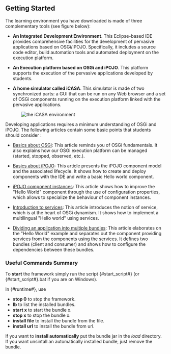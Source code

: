 <article class="single-column" markdown = "1"/>

# Getting Started

The learning environment you have downloaded is made of three complementary tools (see figure below):

+ **An Integrated Development Environment**. This Eclipse-based IDE provides comprehensive facilities for the development of pervasive applications based on OSGi/iPOJO. Specifically, it includes a source code editor, build automation tools and automated deployment on the execution platform.

+ **An Execution platform based on OSGi and iPOJO**. This platform supports the execution of the pervasive applications developed by students.

+ **A home simulator called iCASA**. This simulator is made of two synchronized parts: a GUI that can be run on any Web browser and a set of OSGi components running on the execution platform linked with the pervasive applications. 


<div style="margin:auto;width : 80%;"/>
<img alt="the iCASA environment" src="{#img#}/getting-started/getting-started.png"/>
</div>

Developing applications requires a minimum understanding of OSGi and iPOJO. The following articles contain some basic points that students should consider : 

+ [Basics about OSGi](?s=introduction&p=intro-runtime): This article reminds you of OSGi fundamentals. It also explains how our OSGi execution platform can be managed (started, stopped, observed, etc.).

+ [Basics about iPOJO](?s=introduction&p=basic-hello-world): This article presents the iPOJO component model and the associated lifecycle. It shows how to create and deploy components with the IDE and write a basic Hello world component. 

+ [iPOJO component instances](?s=introduction&p=component-properties): This article shows how to improve the "Hello World" component through the use of configuration properties, which allows to specialize the behaviour of component instances.

+ [Introduction to services](?s=introduction&p=intro-services): This article introduces the notion of service, which is at the heart of OSGi dynamism. It shows how to implement a multilingual "Hello world" using services.

+ [Dividing an application into multiple bundles](#): This article elaborates on the  "Hello World" example and separates out the component providing services from the components using the services. It defines two bundles (client and consumer) and shows how to configure the dependencies between these bundles.



</article>

<aside  markdown="1">

### Useful Commands Summary

To **start** the framework simply run the script {#start_script#} (or {#start_script#}.bat if you are on Windows).

In {#runtime#}, use 

+ **stop 0**  to stop the framework.
+ **lb** to list the installed bundles.
+ **start x** to start the bundle x.
+ **stop x** to stop the bundle x.
+ **install file** to install the bundle from the file.
+ **install url** to install the bundle from url.

If you want to **install automatically** put the bundle jar in the *load* directory.
If you want unsintall an automatically installed bundle, just remove the bundle.

</aside>

